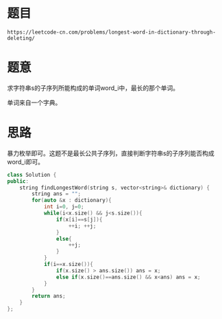 # 题目
`https://leetcode-cn.com/problems/longest-word-in-dictionary-through-deleting/`

# 题意
求字符串s的子序列所能构成的单词word_i中，最长的那个单词。

单词来自一个字典。


# 思路
暴力枚举即可。这题不是最长公共子序列，直接判断字符串s的子序列能否构成word_i即可。

```cpp
class Solution {
public:
    string findLongestWord(string s, vector<string>& dictionary) {
        string ans = "";
        for(auto &x : dictionary){
            int i=0, j=0;
            while(i<x.size() && j<s.size()){
                if(x[i]==s[j]){
                    ++i; ++j;
                }
                else{
                    ++j;
                }
            }
            if(i==x.size()){
                if(x.size() > ans.size()) ans = x;
                else if(x.size()==ans.size() && x<ans) ans = x; 
            }
        }
        return ans;
    }
};
```

